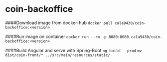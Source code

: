 # coin-backoffice

####Download image from docker-hub
`docker pull cala9430/coin-backoffice:<version>`

####Run image on container
`docker run --rm -p 8080:8080 cala9430/coin-backoffice:<version>`

####Build Angular and serve with Spring-Boot
`ng build --prod`
`mv dist/coin-front/* ../src/main/resources/static/`